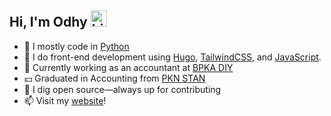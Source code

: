## Hi, I'm Odhy <img src="https://user-images.githubusercontent.com/1303154/88677602-1635ba80-d120-11ea-84d8-d263ba5fc3c0.gif" width="26px" alt="hi">

- 🐍 I mostly code in [Python](https://www.python.org/)
- 🎨 I do front-end development using [Hugo](https://gohugo.io/), [TailwindCSS](https://tailwindcss.com/), and [JavaScript](https://www.javascript.com/).
- 💼 Currently working as an accountant at [BPKA DIY](https://bpka.jogjaprov.go.id/)
- 💴 Graduated in Accounting from [PKN STAN](https://pknstan.ac.id/)
- 🌟 I dig open source—always up for contributing
- 📫 Visit my [website](https://odhyp.com)!
